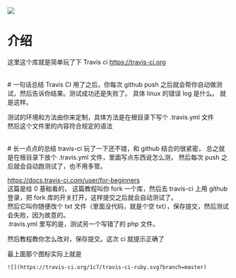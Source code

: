 ![](https://travis-ci.org/1c7/travis-ci-ruby.svg?branch=master)

# 介绍
这里这个库就是简单玩了下 Travis ci  https://travis-ci.org


<br/>
# 一句话总结
Travis CI 用了之后，你每次 github push 之后就会帮你自动做测试，然后告诉你结果。测试成功还是失败了。
具体 linux 的错误 log 是什么。
就是这样。

测试的环境和方法由你来定制，具体方法是在根目录下写个 .travis.yml 文件  
然后这个文件里的内容符合规定的语法  


<br/>
# 长一点点的总结
travis-ci 玩了一下还不错，和 github 结合的很紧密，  
总之就是在根目录下放个 .travis.yml 文件，里面写点东西说怎么测，  
然后每次 push 之后就会自动跑测试了，也不用多管。  


https://docs.travis-ci.com/user/for-beginners  
这篇是给 0 基础看的，
这篇教程叫你 fork 一个库，然后去 travis-ci 上用 github 登录，把 fork 库的开关打开，这样提交之后就会自动测试了。  
然后它叫你随便改个 txt 文件（里面没代码，就是个空 txt），保存提交，然后测试会失败，因为故意的。  
.travis.yml 里写的是，测试另一个写错了的 php 文件。  

然后教程教你怎么改对，保存提交。这次 ci 就提示正确了  


最上面那个图标实际上就是  
```
![](https://travis-ci.org/1c7/travis-ci-ruby.svg?branch=master)
```
